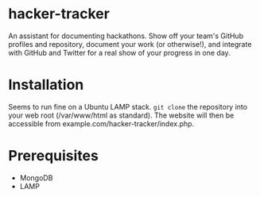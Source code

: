# hacker-tracker
An assistant for documenting hackathons. Show off your team's GitHub profiles and repository, document your work (or otherwise!), and integrate with GitHub and Twitter for a real show of your progress in one day.

# Installation
Seems to run fine on a Ubuntu LAMP stack. ```git clone``` the repository into your web root (/var/www/html as standard). The website will then be accessible from example.com/hacker-tracker/index.php.

# Prerequisites
- MongoDB
- LAMP
